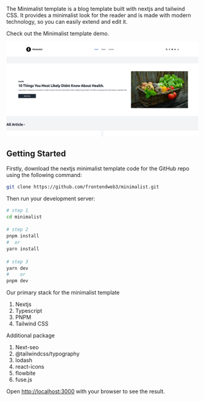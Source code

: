 The Minimalist template is a blog template built with nextjs and tailwind CSS. It provides a minimalist look for the reader and is made with modern technology, so you can easily extend and edit it.

Check out the Minimalist template demo.

[![Demo](/public/frontendweb3.github.io-2.png)](https://frontendweb3.github.io/minimalist/)


## Getting Started

Firstly, download the nextjs minimalist template code for the GitHub repo using the following command:
```bash
git clone https://github.com/frontendweb3/minimalist.git
```
Then run your development server:

```bash
# step 1
cd minimalist

# step 2
pnpm install 
#  or 
yarn install 

# step 3
yarn dev
#    or
pnpm dev
```


Our primary stack for the minimalist template

1. Nextjs
2. Typescript
3. PNPM
4. Tailwind CSS

Additional package

1. Next-seo
2. @tailwindcss/typography
3. lodash
4. react-icons
5. flowbite
6. fuse.js


Open [http://localhost:3000](http://localhost:3000) with your browser to see the result.

